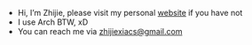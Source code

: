 - Hi, I’m Zhijie, please visit my personal [website](https://www.zhijiexia.org) if you have not
- I use Arch BTW, xD
- You can reach me via zhijiexiacs@gmail.com

<!---
zhijie-os/zhijie-os is a ✨ special ✨ repository because its `README.md` (this file) appears on your GitHub profile.
You can click the Preview link to take a look at your changes.
--->
